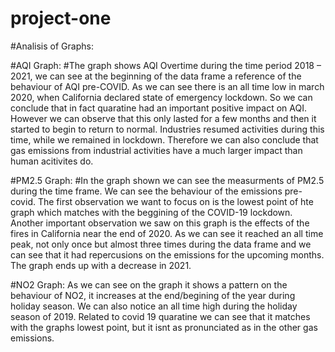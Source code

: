 # project-one
#Analisis of Graphs:

#AQI Graph:
#The graph shows AQI Overtime during the time period 2018 – 2021, we can see at the beginning of the data frame a reference of the behaviour of AQI pre-COVID. 
As we can see there is an all time low  in march 2020, when California declared state of emergency lockdown. So we can conclude that in fact quaratine had an important positive impact on AQI. However we can observe that this only lasted for a few months and then it started to begin to return to normal. Industries resumed activities during this time, while we remained in lockdown. Therefore we can also conclude that gas emissions from industrial activities have a much larger impact than human acitivites do. 

#PM2.5 Graph:
#In the graph shown we can see the measurments of PM2.5 during the time frame. We can see the behaviour of the emissions pre-covid. The first observation we want to focus on is the lowest point of hte graph which matches with the beggining of the COVID-19 lockdown. Another important observation we saw on this graph is the effects of the fires in California near the end of 2020. As we can see it reached an all time peak, not only once but almost three times during the data frame and we can see that it had repercusions on the emissions for the upcoming months. The graph ends up with a decrease in 2021. 

#NO2 Graph: 
As we can see on the graph it shows a pattern on the behaviour of NO2, it increases at the end/begining of the year during holiday season. We can also notice an all time high during the holiday season of 2019. Related to covid 19 quaratine we can see that it matches with the graphs lowest point, but it isnt as pronunciated as in the other gas emissions. 

